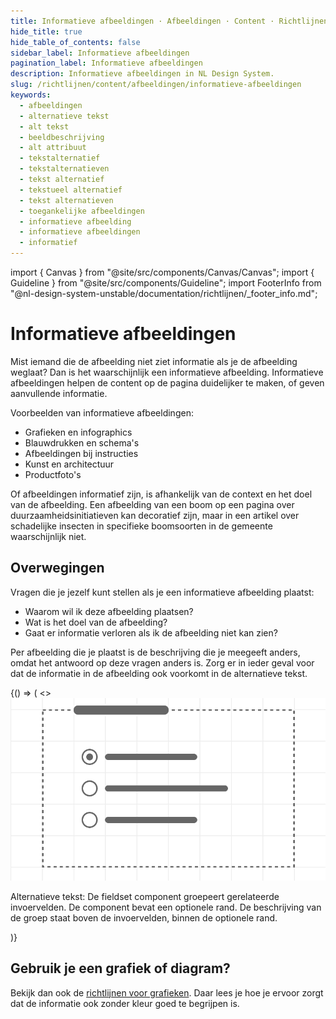 ```yaml
---
title: Informatieve afbeeldingen · Afbeeldingen · Content · Richtlijnen
hide_title: true
hide_table_of_contents: false
sidebar_label: Informatieve afbeeldingen
pagination_label: Informatieve afbeeldingen
description: Informatieve afbeeldingen in NL Design System.
slug: /richtlijnen/content/afbeeldingen/informatieve-afbeeldingen
keywords:
  - afbeeldingen
  - alternatieve tekst
  - alt tekst
  - beeldbeschrijving
  - alt attribuut
  - tekstalternatief
  - tekstalternatieven
  - tekst alternatief
  - tekstueel alternatief
  - tekst alternatieven
  - toegankelijke afbeeldingen
  - informatieve afbeelding
  - informatieve afbeeldingen
  - informatief
---
```


<!-- @license CC0-1.0 -->

import { Canvas } from "@site/src/components/Canvas/Canvas";
import { Guideline } from "@site/src/components/Guideline";
import FooterInfo from "@nl-design-system-unstable/documentation/richtlijnen/\_footer_info.md";

# Informatieve afbeeldingen

Mist iemand die de afbeelding niet ziet informatie als je de afbeelding weglaat? Dan is het waarschijnlijk een informatieve afbeelding. Informatieve afbeeldingen helpen de content op de pagina duidelijker te maken, of geven aanvullende informatie.

Voorbeelden van informatieve afbeeldingen:

- Grafieken en infographics
- Blauwdrukken en schema's
- Afbeeldingen bij instructies
- Kunst en architectuur
- Productfoto's

Of afbeeldingen informatief zijn, is afhankelijk van de context en het doel van de afbeelding. Een afbeelding van een boom op een pagina over duurzaamheidsinitiatieven kan decoratief zijn, maar in een artikel over schadelijke insecten in specifieke boomsoorten in de gemeente waarschijnlijk niet.

## Overwegingen

Vragen die je jezelf kunt stellen als je een informatieve afbeelding plaatst:

- Waarom wil ik deze afbeelding plaatsen?
- Wat is het doel van de afbeelding?
- Gaat er informatie verloren als ik de afbeelding niet kan zien?

Per afbeelding die je plaatst is de beschrijving die je meegeeft anders, omdat het antwoord op deze vragen anders is. Zorg er in ieder geval voor dat de informatie in de afbeelding ook voorkomt in de alternatieve tekst.

<Guideline appearance="do" title="Informatieve afbeeldingen een beschrijvende alternatieve tekst geven">
  <Canvas language="html">
    {() => (
      <>
        <img alt="De fieldset component groepeert gerelateerde invoervelden. De component bevat een optionele rand. De beschrijving van de groep staat boven de invoervelden, binnen de optionele rand." src="https://raw.githubusercontent.com/nl-design-system/documentatie/assets/richtlijnen_content_afbeeldingen_Fieldset.png" />
         <p>Alternatieve tekst: De fieldset component groepeert gerelateerde invoervelden. De component bevat een optionele rand. De beschrijving van de groep staat boven de invoervelden, binnen de optionele rand.</p>
      </>
    )}
  </Canvas>
</Guideline>

## Gebruik je een grafiek of diagram?

Bekijk dan ook de [richtlijnen voor grafieken](/richtlijnen/content/afbeeldingen/grafieken). Daar lees je hoe je ervoor zorgt dat de informatie ook zonder kleur goed te begrijpen is.

<FooterInfo />
